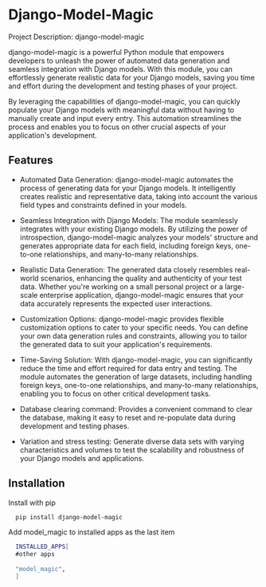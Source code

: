 # Django-Model-Magic

Project Description: django-model-magic

django-model-magic is a powerful Python module that empowers developers to unleash the power of automated data generation and seamless integration with Django models. With this module, you can effortlessly generate realistic data for your Django models, saving you time and effort during the development and testing phases of your project.

By leveraging the capabilities of django-model-magic, you can quickly populate your Django models with meaningful data without having to manually create and input every entry. This automation streamlines the process and enables you to focus on other crucial aspects of your application's development.

## Features

- Automated Data Generation: django-model-magic automates the process of generating data for your Django models. It intelligently creates realistic and representative data, taking into account the various field types and constraints defined in your models.

- Seamless Integration with Django Models: The module seamlessly integrates with your existing Django models. By utilizing the power of introspection, django-model-magic analyzes your models' structure and generates appropriate data for each field, including foreign keys, one-to-one relationships, and many-to-many relationships.

- Realistic Data Generation: The generated data closely resembles real-world scenarios, enhancing the quality and authenticity of your test data. Whether you're working on a small personal project or a large-scale enterprise application, django-model-magic ensures that your data accurately represents the expected user interactions.

- Customization Options: django-model-magic provides flexible customization options to cater to your specific needs. You can define your own data generation rules and constraints, allowing you to tailor the generated data to suit your application's requirements.

- Time-Saving Solution: With django-model-magic, you can significantly reduce the time and effort required for data entry and testing. The module automates the generation of large datasets, including handling foreign keys, one-to-one relationships, and many-to-many relationships, enabling you to focus on other critical development tasks.

- Database clearing command: Provides a convenient command to clear the database, making it easy to reset and re-populate data during development and testing phases.

- Variation and stress testing: Generate diverse data sets with varying characteristics and volumes to test the scalability and robustness of your Django models and applications.

## Installation

Install with pip

```bash
  pip install django-model-magic
```

Add model_magic  to installed apps as the last item

```bash
  INSTALLED_APPS[
  #other apps
  
  "model_magic",
  ]
```